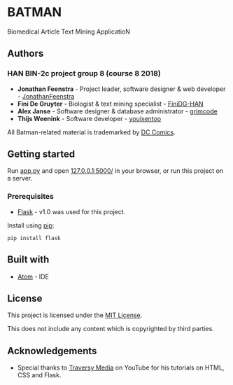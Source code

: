 # BATMAN

Biomedical Article Text Mining ApplicatioN

## Authors
### HAN BIN-2c project group 8 (course 8 2018)
* **Jonathan Feenstra** - Project leader, software designer &amp; web developer - [JonathanFeenstra](https://github.com/JonathanFeenstra)
* **Fini De Gruyter** - Biologist &amp; text mining specialist - [FiniDG-HAN](https://github.com/FiniDG-HAN)
* **Alex Janse** - Software designer &amp; database administrator - [grimcode](https://github.com/grimcode)
* **Thijs Weenink** - Software developer - [youixentoo](https://github.com/youixentoo)

All Batman-related material is trademarked by [DC Comics](https://www.dccomics.com/copyright).

## Getting started

Run [app.py](https://github.com/JonathanFeenstra/BATMAN/blob/master/app.py)
and open [127.0.0.1:5000/](http://127.0.0.1:5000/) in your browser,
or run this project on a server.

### Prerequisites

* [Flask](http://flask.pocoo.org/) - v1.0 was used for this project.

Install using [pip](https://pip.pypa.io/en/stable/quickstart/):

```
pip install flask
```

## Built with

* [Atom](https://atom.io/) - IDE

## License

This project is licensed under the [MIT License](https://github.com/JonathanFeenstra/BATMAN/blob/master/LICENSE).

This does not include any content which is copyrighted by third parties.

## Acknowledgements

* Special thanks to [Traversy Media](https://www.youtube.com/channel/UC29ju8bIPH5as8OGnQzwJyA) on YouTube for his tutorials on HTML, CSS and Flask.
